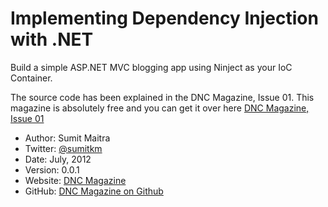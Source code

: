 Implementing Dependency Injection with .NET
===========================================

Build a simple ASP.NET MVC blogging app using Ninject as your IoC Container.
 
The source code has been explained in the DNC Magazine, Issue 01. This magazine is absolutely free and you can get it over here
[DNC Magazine, Issue 01](http://www.dotnetcurry.com/magazine/dnc-magazine-issue1.aspx)

* Author: Sumit Maitra
* Twitter: [@sumitkm](http://www.twitter.com/sumitkm)
* Date: July, 2012
* Version: 0.0.1
* Website: [DNC Magazine](http://www.dotnetcurry.com/magazine/)
* GitHub: [DNC Magazine on Github](https://github.com/dotnetcurry/di-with-ninject-dncmag-01/)

